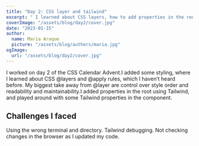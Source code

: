 ```yaml
---
title: "Day 2: CSS layer and tailwind"
excerpt: " I learned about CSS layers, how to add properties in the root using Tailwind, and played around with some Tailwind properties in the component.."
coverImage: "/assets/blog/day2/cover.jpg"
date: "2023-01-15"
author:
  name: Maria Araque
  picture: "/assets/blog/authors/maria.jpg"
ogImage:
  url: "/assets/blog/day2/cover.jpg"
---
```


I worked on day 2 of the CSS Calendar Advent.I added some styling, where I learned about CSS @layers and @apply rules, which I haven’t heard before. My biggest take away from @layer are control over style order and readability and maintainability.I added properties in the root using Tailwind, and played around with some Tailwind properties in the component.

 ## Challenges I faced 

Using the wrong terminal and directory.
Tailwind debugging.
Not checking changes in the browser as I updated my code.